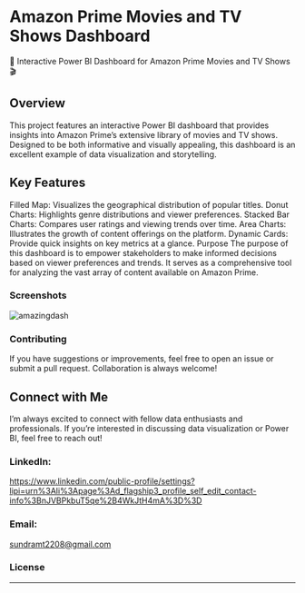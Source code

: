 # Amazon Prime Movies and TV Shows Dashboard
🚀 Interactive Power BI Dashboard for Amazon Prime Movies and TV Shows 🎬

## Overview
This project features an interactive Power BI dashboard that provides insights into Amazon Prime’s extensive library of movies and TV shows. Designed to be both informative and visually appealing, this dashboard is an excellent example of data visualization and storytelling.

## Key Features
Filled Map: Visualizes the geographical distribution of popular titles.
Donut Charts: Highlights genre distributions and viewer preferences.
Stacked Bar Charts: Compares user ratings and viewing trends over time.
Area Charts: Illustrates the growth of content offerings on the platform.
Dynamic Cards: Provide quick insights on key metrics at a glance.
Purpose
The purpose of this dashboard is to empower stakeholders to make informed decisions based on viewer preferences and trends. It serves as a comprehensive tool for analyzing the vast array of content available on Amazon Prime.

### Screenshots
![amazingdash](https://github.com/user-attachments/assets/32486bac-6c2f-40e6-a674-2d034a4ef4e6)

### Contributing
If you have suggestions or improvements, feel free to open an issue or submit a pull request. Collaboration is always welcome!

## Connect with Me
I’m always excited to connect with fellow data enthusiasts and professionals. If you’re interested in discussing data visualization or Power BI, feel free to reach out!

### LinkedIn: 
https://www.linkedin.com/public-profile/settings?lipi=urn%3Ali%3Apage%3Ad_flagship3_profile_self_edit_contact-info%3BnJVBPkbuT5qe%2B4WkJtH4mA%3D%3D
### Email:
sundramt2208@gmail.com
### License
************
